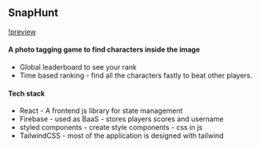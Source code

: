 ## SnapHunt
[!preview](https://github.com/Tribhuwan-Joshi/Snap-Hunt/tree/main/public/snapHunt.png)
#### A photo tagging game to find characters inside the image
- Global leaderboard to see your rank 
- Time based ranking - find all the characters fastly to beat other players.

#### Tech stack
-  React  - A frontend js library for state management
- Firebase - used as BaaS - stores players scores and username
- styled components - create style components - css in js
- TailwindCSS - most of the application is designed with tailwind

